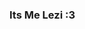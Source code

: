 ### Its Me Lezi :3


<!---
user-lezi/user-lezi is a ✨ special ✨ repository because its `README.md` (this file) appears on your GitHub profile.
You can click the Preview link to take a look at your changes.
--->
